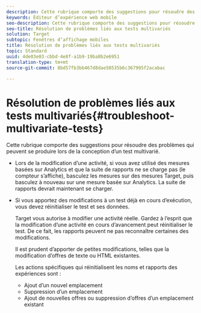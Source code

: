 ```yaml
---
description: Cette rubrique comporte des suggestions pour résoudre des problèmes qui peuvent se produire lors de la conception d’un test multivarié.
keywords: Éditeur d’expérience web mobile
seo-description: Cette rubrique comporte des suggestions pour résoudre des problèmes qui peuvent se produire lors de la conception d’un test multivarié.
seo-title: Résolution de problèmes liés aux tests multivariés
solution: Target
subtopic: Fenêtres d’affichage mobiles
title: Résolution de problèmes liés aux tests multivariés
topic: Standard
uuid: 4de03e03-cbbd-4e8f-a1b9-19ba8b2e6951
translation-type: tm+mt
source-git-commit: 8bd57fb3bb467d8dae50535b6c367995f2acabac

---
```



# Résolution de problèmes liés aux tests multivariés{#troubleshoot-multivariate-tests}

Cette rubrique comporte des suggestions pour résoudre des problèmes qui peuvent se produire lors de la conception d’un test multivarié.

* Lors de la modification d’une activité, si vous avez utilisé des mesures basées sur Analytics et que la suite de rapports ne se charge pas (le compteur s’affiche), basculez les mesures sur des mesures Target, puis basculez à nouveau sur une mesure basée sur Analytics. La suite de rapports devrait maintenant se charger.
* Si vous apportez des modifications à un test déjà en cours d’exécution, vous devez réinitialiser le test et ses données.

   Target vous autorise à modifier une activité réelle. Gardez à l’esprit que la modification d’une activité en cours d’avancement peut réinitialiser le test. De ce fait, les rapports peuvent ne pas reconnaître certaines des modifications.

   Il est prudent d’apporter de petites modifications, telles que la modification d’offres de texte ou HTML existantes.

   Les actions spécifiques qui réinitialisent les noms et rapports des expériences sont :

   * Ajout d’un nouvel emplacement
   * Suppression d’un emplacement
   * Ajout de nouvelles offres ou suppression d’offres d’un emplacement existant


